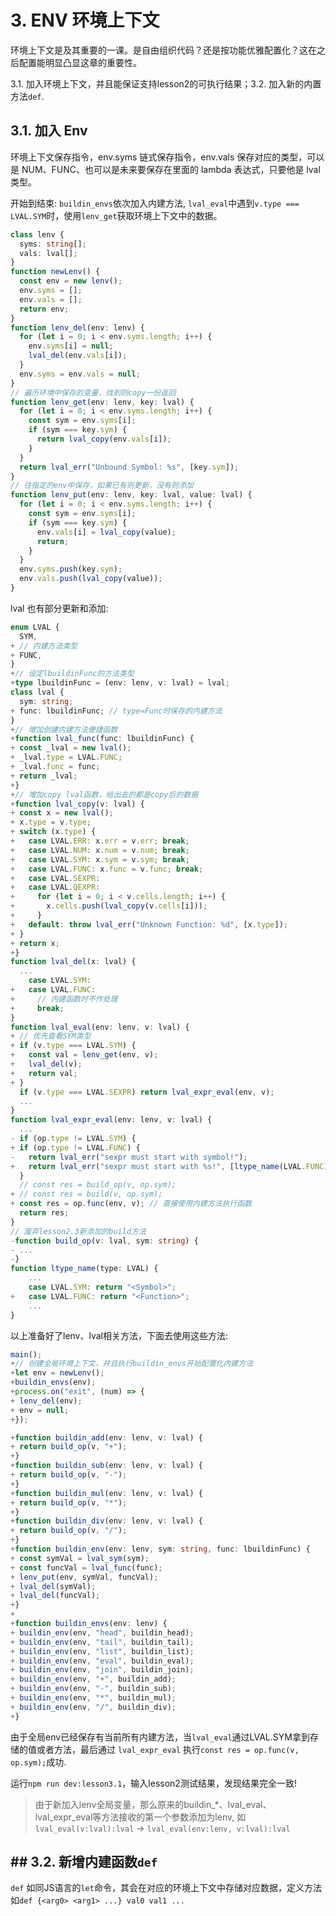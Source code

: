 # 3. ENV 环境上下文

环境上下文是及其重要的一课。是自由组织代码？还是按功能优雅配置化？这在之后配置能明显凸显这章的重要性。

3.1. 加入环境上下文，并且能保证支持lesson2的可执行结果；3.2. 加入新的内置方法`def`.

## 3.1. 加入 Env

环境上下文保存指令，env.syms 链式保存指令，env.vals 保存对应的类型，可以是 NUM、FUNC、也可以是未来要保存在里面的 lambda 表达式，只要他是 lval 类型。

开始到结束: `buildin_envs`依次加入内建方法, `lval_eval`中遇到`v.type === LVAL.SYM`时，使用`lenv_get`获取环境上下文中的数据。

```ts
class lenv {
  syms: string[];
  vals: lval[];
}
function newLenv() {
  const env = new lenv();
  env.syms = [];
  env.vals = [];
  return env;
}
function lenv_del(env: lenv) {
  for (let i = 0; i < env.syms.length; i++) {
    env.syms[i] = null;
    lval_del(env.vals[i]);
  }
  env.syms = env.vals = null;
}
// 遍历环境中保存的变量，找到则copy一份返回
function lenv_get(env: lenv, key: lval) {
  for (let i = 0; i < env.syms.length; i++) {
    const sym = env.syms[i];
    if (sym === key.sym) {
      return lval_copy(env.vals[i]);
    }
  }
  return lval_err("Unbound Symbol: %s", [key.sym]);
}
// 往指定的env中保存，如果已有则更新，没有则添加
function lenv_put(env: lenv, key: lval, value: lval) {
  for (let i = 0; i < env.syms.length; i++) {
    const sym = env.syms[i];
    if (sym === key.sym) {
      env.vals[i] = lval_copy(value);
      return;
    }
  }
  env.syms.push(key.sym);
  env.vals.push(lval_copy(value));
}
```

lval 也有部分更新和添加:

```ts
enum LVAL {
  SYM,
+ // 内建方法类型
+ FUNC,
}
+// 设定lbuildinFunc的方法类型
+type lbuildinFunc = (env: lenv, v: lval) = lval;
class lval {
  sym: string;
+ func: lbuildinFunc; // type=Func时保存的内建方法
}
+// 增加创建内建方法便捷函数
+function lval_func(func: lbuildinFunc) {
+ const _lval = new lval();
+ _lval.type = LVAL.FUNC;
+ _lval.func = func;
+ return _lval;
+}
+// 增加copy lval函数，给出去的都是copy后的数据
+function lval_copy(v: lval) {
+ const x = new lval();
+ x.type = v.type;
+ switch (x.type) {
+   case LVAL.ERR: x.err = v.err; break;
+   case LVAL.NUM: x.num = v.num; break;
+   case LVAL.SYM: x.sym = v.sym; break;
+   case LVAL.FUNC: x.func = v.func; break;
+   case LVAL.SEXPR:
+   case LVAL.QEXPR:
+     for (let i = 0; i < v.cells.length; i++) {
+       x.cells.push(lval_copy(v.cells[i]));
+     }
+   default: throw lval_err("Unknown Function: %d", [x.type]);
+ }
+ return x;
+}
function lval_del(x: lval) {
  ...
    case LVAL.SYM:
+   case LVAL.FUNC:
+     // 内建函数时不作处理
+     break;
}
function lval_eval(env: lenv, v: lval) {
+ // 优先查看SYM类型
+ if (v.type === LVAL.SYM) {
+   const val = lenv_get(env, v);
+   lval_del(v);
+   return val;
+ }
  if (v.type === LVAL.SEXPR) return lval_expr_eval(env, v);
  ...
}
function lval_expr_eval(env: lenv, v: lval) {
  ...
- if (op.type != LVAL.SYM) {
+ if (op.type != LVAL.FUNC) {
-   return lval_err("sexpr must start with symbol!");
+   return lval_err("sexpr must start with %s!", [ltype_name(LVAL.FUNC)]);
  }
  // const res = build_op(v, op.sym);
+ // const res = build(v, op.sym);
+ const res = op.func(env, v); // 直接使用内建方法执行函数
  return res;
}
// 废弃lesson2.3新添加的build方法
-function build_op(v: lval, sym: string) {
- ...
-}
function ltype_name(type: LVAL) {
    ...
    case LVAL.SYM: return "<Symbol>";
+   case LVAL.FUNC: return "<Function>";
    ...
}
```

以上准备好了lenv、lval相关方法，下面去使用这些方法:

```ts
main();
+// 创建全局环境上下文，并且执行buildin_envs开始配置化内建方法
+let env = newLenv();
+buildin_envs(env);
+process.on("exit", (num) => {
+ lenv_del(env);
+ env = null;
+});

+function buildin_add(env: lenv, v: lval) {
+ return build_op(v, "+");
+}
+function buildin_sub(env: lenv, v: lval) {
+ return build_op(v, "-");
+}
+function buildin_mul(env: lenv, v: lval) {
+ return build_op(v, "*");
+}
+function buildin_div(env: lenv, v: lval) {
+ return build_op(v, "/");
+}
+function buildin_env(env: lenv, sym: string, func: lbuildinFunc) {
+ const symVal = lval_sym(sym);
+ const funcVal = lval_func(func);
+ lenv_put(env, symVal, funcVal);
+ lval_del(symVal);
+ lval_del(funcVal);
+}
+
+function buildin_envs(env: lenv) {
+ buildin_env(env, "head", buildin_head);
+ buildin_env(env, "tail", buildin_tail);
+ buildin_env(env, "list", buildin_list);
+ buildin_env(env, "eval", buildin_eval);
+ buildin_env(env, "join", buildin_join);
+ buildin_env(env, "+", buildin_add);
+ buildin_env(env, "-", buildin_sub);
+ buildin_env(env, "*", buildin_mul);
+ buildin_env(env, "/", buildin_div);
+}
```

由于全局env已经保存有当前所有内建方法，当`lval_eval`通过LVAL.SYM拿到存储的值或者方法，最后通过 `lval_expr_eval` 执行`const res = op.func(v, op.sym);`成功.

运行`npm run dev:lesson3.1`，输入lesson2测试结果，发现结果完全一致!

> 由于新加入lenv全局变量，那么原来的buildin_*、lval_eval、lval_expr_eval等方法接收的第一个参数添加为lenv, 如 `lval_eval(v:lval):lval` -> `lval_eval(env:lenv, v:lval):lval`

## ## 3.2. 新增内建函数`def`

`def` 如同JS语言的`let`命令，其会在对应的环境上下文中存储对应数据，定义方法如`def {<arg0> <arg1> ...} val0 val1 ...`

